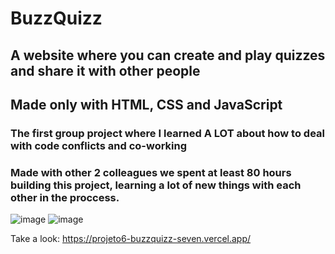 <h1>BuzzQuizz</h1>

<h2>A website where you can create and play quizzes and share it with other people</h2>
<h2>Made only with HTML, CSS and JavaScript</h2>

<h3>The first group project where I learned A LOT about how to deal with code conflicts and co-working</h3>
<h3>Made with other 2 colleagues we spent at least 80 hours building this project, learning a lot of new things with each other in the proccess.</h3>

![image](https://user-images.githubusercontent.com/106840825/211631155-c79dc060-83eb-442f-8e67-e8ee5bf0f558.png)
![image](https://user-images.githubusercontent.com/106840825/211631212-35ca78ae-83e2-4a64-a66c-512b94376b97.png)

Take a look: https://projeto6-buzzquizz-seven.vercel.app/
